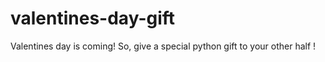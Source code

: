 # valentines-day-gift
Valentines day is coming! So, give a special python gift to your other half ! 
